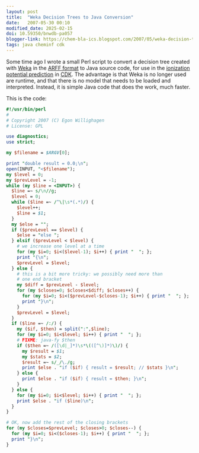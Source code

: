 ```yaml
---
layout: post
title:  "Weka Decision Trees to Java Conversion"
date:   2007-05-30 00:10
modified_date: 2025-02-15
doi: 10.59350/bnwdb-pa057
blogger-link: https://chem-bla-ics.blogspot.com/2007/05/weka-decision-trees-to-java-conversion.html
tags: java cheminf cdk
---
```


Some time ago I wrote a small Perl script to convert a decision tree created with [Weka](http://www.cs.waikato.ac.nz/~ml/weka/) in the
[ARFF format](http://www.cs.waikato.ac.nz/~ml/weka/arff.html) to Java source code, for use in the
[ionization potential prediction](http://cheminfo.informatics.indiana.edu/~rguha/code/java/nightly/api/org/openscience/cdk/qsar/descriptors/molecular/IPMolecularDescriptor.html)
in [CDK](http://cdk.sf.net/). The advantage is that Weka is no longer used are runtime, and that there is no model that needs to be loaded and interpreted. Instead, it is simple Java code that does the work, much faster.

This is the code:

```perl
#!/usr/bin/perl
#
# Copyright 2007 (C) Egon Willighagen
# License: GPL

use diagnostics;
use strict;

my $filename = $ARGV[0];

print "double result = 0.0;\n";
open(INPUT, "<$filename");
my $level = 0;
my $prevLevel = -1;
while (my $line = <INPUT>) {
  $line =~ s/\n//g;
  $level = 0;
  while ($line =~ /^\|\s*(.*)/) {
    $level++;
    $line = $1;
  }
  my $else = "";
  if ($prevLevel == $level) {
    $else = "else ";
  } elsif ($prevLevel < $level) {
    # we increase one level at a time
    for (my $i=0; $i<($level-1); $i++) { print "  "; };
    print "{\n";
    $prevLevel = $level;
  } else {
    # this is a bit more tricky: we possibly need more than
    # one end bracket
    my $diff = $prevLevel - $level;
    for (my $closes=0; $closes<$diff; $closes++) {
      for (my $i=0; $i<($prevLevel-$closes-1); $i++) { print "  "; };
      print "}\n";
    }
    $prevLevel = $level;
  }
  if ($line =~ /:/) {
    my ($if, $then) = split(":",$line);
    for (my $i=0; $i<$level; $i++) { print "  "; };
    # FIXME: java-fy $then
    if ($then =~ /([\d|_]*)\s*\(([^\)]*)\)/) {
      my $result = $1;
      my $stats = $2;
      $result =~ s/_/\./g;
      print $else . "if ($if) { result = $result; // $stats }\n";
    } else {
      print $else . "if ($if) { result = $then; }\n";
    }
  } else {
    for (my $i=0; $i<$level; $i++) { print "  "; };
    print $else . "if ($line)\n";
  }
}

# OK, now add the rest of the closing brackets
for (my $closes=$prevLevel; $closes>0; $closes--) {
  for (my $i=0; $i<($closes-1); $i++) { print "  "; };
  print "}\n";
}
```
